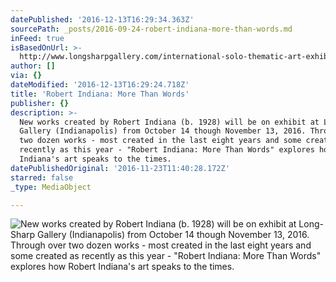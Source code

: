 ```yaml
---
datePublished: '2016-12-13T16:29:34.363Z'
sourcePath: _posts/2016-09-24-robert-indiana-more-than-words.md
inFeed: true
isBasedOnUrl: >-
  http://www.longsharpgallery.com/international-solo-thematic-art-exhibitions-lsg/robert-indiana-more-than-words
author: []
via: {}
dateModified: '2016-12-13T16:29:24.718Z'
title: 'Robert Indiana: More Than Words'
publisher: {}
description: >-
  New works created by Robert Indiana (b. 1928) will be on exhibit at Long-Sharp
  Gallery (Indianapolis) from October 14 though November 13, 2016. Through over
  two dozen works - most created in the last eight years and some created as
  recently as this year - "Robert Indiana: More Than Words" explores how Robert
  Indiana's art speaks to the times.
datePublishedOriginal: '2016-11-23T11:40:28.172Z'
starred: false
_type: MediaObject

---
```

![New works created by Robert Indiana (b. 1928) will be on exhibit at Long-Sharp Gallery (Indianapolis) from October 14 though November 13, 2016. Through over two dozen works - most created in the last eight years and some created as recently as this year - "Robert Indiana: More Than Words" explores how Robert Indiana's art speaks to the times.](https://the-grid-user-content.s3-us-west-2.amazonaws.com/6b58c87d-3b9e-4288-91c0-68a8d9a80833.jpg)